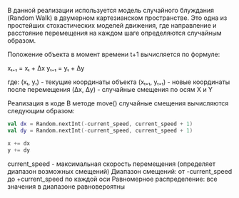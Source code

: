 В данной реализации используется модель случайного блуждания (Random Walk) в двумерном картезианском пространстве. Это одна из простейших стохастических моделей движения, где направление и расстояние перемещения на каждом шаге определяются случайным образом.

Положение объекта в момент времени t+1 вычисляется по формуле:

xₜ₊₁ = xₜ + Δx
yₜ₊₁ = yₜ + Δy

где:
(xₜ, yₜ) - текущие координаты объекта
(xₜ₊₁, yₜ₊₁) - новые координаты после перемещения
(Δx, Δy) - случайные смещения по осям X и Y

Реализация в коде
В методе move() случайные смещения вычисляются следующим образом:


```kotlin
val dx = Random.nextInt(-current_speed, current_speed + 1)
val dy = Random.nextInt(-current_speed, current_speed + 1)

x += dx
y += dy
```

current_speed - максимальная скорость перемещения (определяет диапазон возможных смещений)
Диапазон смещений: от -current_speed до +current_speed по каждой оси
Равномерное распределение: все значения в диапазоне равновероятны
